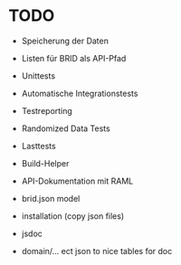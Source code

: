 # TODO
* Speicherung der Daten

* Listen für BRID als API-Pfad
* Unittests
* Automatische Integrationstests
* Testreporting
* Randomized Data Tests
* Lasttests
* Build-Helper
* API-Dokumentation mit RAML
* brid.json model

* installation (copy json files)

* jsdoc

* domain/... ect json to nice tables for doc
